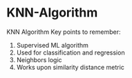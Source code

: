 # KNN-Algorithm
KNN Algorithm
Key points to remember:
1.	Supervised ML algorithm
2.	Used for classification and regression
3.	Neighbors logic
4.	Works upon similarity distance metric
